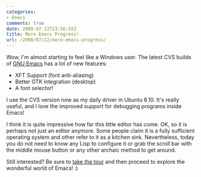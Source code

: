 ```yaml
---
categories:
- Emacs
comments: true
date: 2008-07-22T23:56:55Z
title: More Emacs Progress!
url: /2008/07/22/more-emacs-progress/
---
```


Wow, I'm almost starting to feel like a Windows user.  The latest CVS
builds of [GNU Emacs][1] has a lot of new features:

* XFT Support (font anti-aliasing)
* Better GTK integration (desktop)
* A font selector! 

I use the CVS version now as my daily driver in Ubuntu 8.10.  It's
really useful, and I love the improved support for debugging programs
inside Emacs!

I think it is quite impressive how far this little editor has come.  OK,
so it is perhaps not just an editor anymore.  Some people claim it is a
fully sufficient operating system and other refer to it as a kitchen
sink.  Nevertheless, today you do not need to know any Lisp to configure
it or grab the scroll bar with the middle mouse button or any other
archaic method to get around.

Still interested?  Be sure to [take the tour][2] and then proceed to
explore the wonderful world of Emacs! :)

[1]: http://www.gnu.org/software/emacs/
[2]: http://www.gnu.org/software/emacs/tour/
